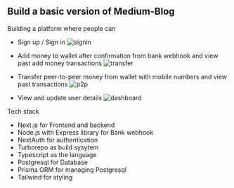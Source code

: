 

## Build a basic version of Medium-Blog
Building a platform where people can

- Sign up / Sign in
  ![signin](https://github.com/GauravGit2023/Paytm-clone-with-Next.js-and-Turborepo/assets/133406142/23c32191-8d10-4a4c-83a8-fb589abdad89)
  
- Add money to wallet after confirmation from bank webhook and view past add money transactions
  ![transfer](https://github.com/GauravGit2023/Paytm-clone-with-Next.js-and-Turborepo/assets/133406142/b4da73f4-47e8-42f2-9d2a-9682b7e4c95d)

- Transfer peer-to-peer money from wallet with mobile numbers and view past transactions
  ![p2p](https://github.com/GauravGit2023/Paytm-clone-with-Next.js-and-Turborepo/assets/133406142/55749dff-1675-4cc5-81ff-d43d4bf37ea5)

- View and update user details
  ![dashboard](https://github.com/GauravGit2023/Paytm-clone-with-Next.js-and-Turborepo/assets/133406142/76734534-caf6-42fe-b096-8752003c1f3d)

Tech stack

- Next.js for Frontend and backend
- Node.js with Express library for Bank webhook
- NextAuth for authentication
- Turborepo as build sysytem
- Typescript as the language
- Postgresql for Database
- Prisma ORM for managing Postgresql
- Tailwind for styling


